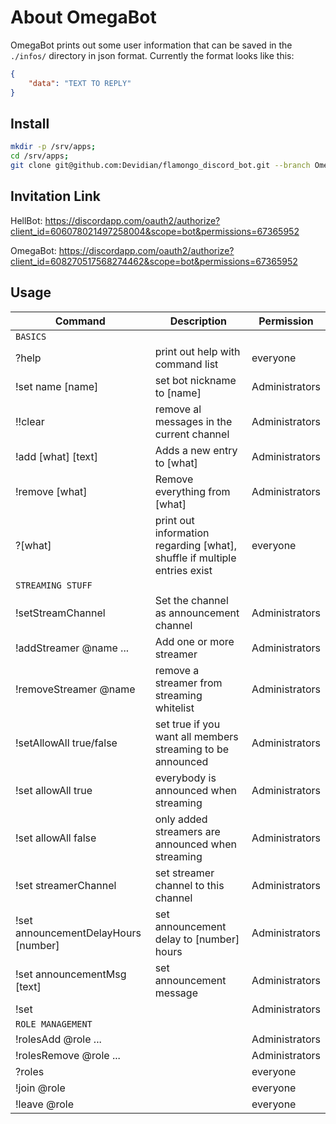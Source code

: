 # About OmegaBot

OmegaBot prints out some user information that can be saved in the `./infos/` directory in json format.
Currently the format looks like this:

```json
{
    "data": "TEXT TO REPLY"
}
```

## Install
```bash
mkdir -p /srv/apps;
cd /srv/apps;
git clone git@github.com:Devidian/flamongo_discord_bot.git --branch OmegaBot OmegaBot;
```

## Invitation Link

HellBot:
https://discordapp.com/oauth2/authorize?client_id=606078021497258004&scope=bot&permissions=67365952

OmegaBot:
https://discordapp.com/oauth2/authorize?client_id=608270517568274462&scope=bot&permissions=67365952

## Usage

|Command|Description|Permission|
|-|-|-|
|`BASICS`|||
|?help|print out help with command list|everyone|
|!set name [name]|set bot nickname to [name]|Administrators|
|!!clear|remove al messages in the current channel|Administrators|
|!add [what] [text]|Adds a new entry to [what]|Administrators|
|!remove [what]|Remove everything from [what]|Administrators|
|?[what]|print out information regarding [what], shuffle if multiple entries exist|everyone|
|`STREAMING STUFF`|||
|!setStreamChannel|Set the channel as announcement channel|Administrators|
|!addStreamer @name ...|Add one or more streamer|Administrators|
|!removeStreamer @name|remove a streamer from streaming whitelist|Administrators|
|!setAllowAll true/false|set true if you want all members streaming to be announced|Administrators|
|!set allowAll true|everybody is announced when streaming|Administrators|
|!set allowAll false|only added streamers are announced when streaming|Administrators|
|!set streamerChannel|set streamer channel to this channel|Administrators|
|!set announcementDelayHours [number]|set announcement delay to [number] hours|Administrators|
|!set announcementMsg [text]|set announcement message|Administrators|
|!set ||Administrators|
|`ROLE MANAGEMENT`|||
|!rolesAdd @role ...||Administrators|
|!rolesRemove @role ...||Administrators|
|?roles||everyone|
|!join @role||everyone|
|!leave @role||everyone|
